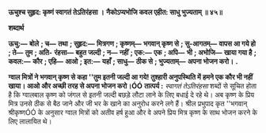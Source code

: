 **ऊचुश्च सुहृद: कृष्णं स्वागतं तेऽतिरंहसा ।** **नैकोऽप्यभोजि कवल एहीत: साधु भुज्यताम् ॥ ४५॥** 

**शब्दार्थ** 

**ऊचु:—** **बोले** **; च—** **तथा** **; सुहृद:—** **मित्रगण** **; कृष्णम्—** **भगवान् कृष्ण से** **; सु-आगतम्—** **वापस आ गये हो** **; ते—** **तुम** **; अति-** **रंहसा—** **बहुत जल्दी** **; न—** **नहीं** **; एक:—** **एक** **; अपि—** **भी** **; अभोजि—** **खाया गया है** **; कवल:—** **कौर** **; एहि—** **आओ** **; इत:—** **यहाँ** **; साधु—** **ठीक से** **; भुज्यताम्—** **अपना भोजन करो।** **.** 

**ग्वाल मित्रों ने भगवान् कृष्ण से कहा ''तुम इतनी जल्दी आ गये! तुश्हारी अनुपस्थिति में** **हमने एक कौर भी नहीं खाया। आओ और अच्छी तरह से अपना भोजन करो।ÓÓ** **तात्पर्य :** *स्वागतं तेऽतिरंहसा* शब्दों से सूचित होता है कि ग्वालबाल कृष्ण को जंगल से इतनी जल्दी बछड़े लौटा लाने के लिए बधाई दे रहे थे। अब कृष्ण के प्रिय मित्र उनसे ठीक से बैठ जाने और जी भर के खाने का अनुरोध करने लगे हैं। श्रील प्रभुपाद कृत ''भगवान् श्रीकृष्णÓÓ के अनुसार ग्वाल मित्रों को अतीव हर्ष हुआ और वे अपने प्रिय मित्र कृष्ण के साथ भोजन करने के लिए लालायित थे।  